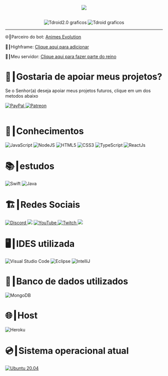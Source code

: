 </head>
<!-- BLOG-POST-LIST:START -->
<p align="center">
    <img src="https://discord.c99.nl/widget/theme-4/570700558533656586.png" />
</p>

<p align="center">
    <br>
    <img src="https://github-readme-stats.vercel.app/api?username=Tdroid20&show_icons=true&custom_title=Tdroid2.0&title_color=35ff00&bg_color=161B22&text_color=11bbb2&count_private=true&icon_color=35ff00&border_color=161B22"
            alt="Tdroid2.0 graficos" />
    <img src="https://github-readme-stats.vercel.app/api/top-langs/?username=Tdroid20&layout=compact&title_color=35ff00&bg_color=161B22&text_color=11bbb2&count_private=true&icon_color=11bbb2&border_color=161B22&show_icons=true&custom_title=Linguagens%20mais%20usadas"
            alt="Tdroid graficos" />

</p>
<hr>

<div>
    <p>
    🌐┃Parceiro do bot: <a href="https://discord.gg/jzCDMUt8kG">Animes Evolution</a>
</p>
<p>
    🤖┃Highframe: <a
        href="https://discord.com/api/oauth2/authorize?client_id=901168812563525702&permissions=8&scope=applications.commands+bot">Clique
        aqui para adicionar</a>
</p>
<p>
    🏰┃Meu servidor: <a href="https://discord.gg/WzJAS9eVqp">Clique aqui para fazer parte do reino</a>
</p>
</div

<br>
    <h1>🤝️┃Gostaria de apoiar meus projetos?</h1>
        <p>Se o Senhor(a) deseja apoiar meus projetos futuros, clique em um dos metodos abaixo</p>
    <div>
        <a href="https://www.paypal.com/donate/?business=MP3KAPJDTMCRL&no_recurring=0&item_name=Ajude+nos+projetos+do+Tdroid&currency_code=BRL">
            <img alt="PayPal" src="https://img.shields.io/badge/PayPal-00457C?style=for-the-badge&logo=paypal&logoColor=white" />
        </a>
        <a href="https://www.patreon.com/Tdroid">
            <img alt="Patreon" src="https://img.shields.io/badge/Patreon-F96854?style=for-the-badge&logo=patreon&logoColor=white" />
        </a>
    </div>
<br>
<h1>📑┃Conhecimentos</h1>
<div>
    <img alt="JavaScript" src="https://img.shields.io/badge/javascript-%23323330.svg?style=for-the-badge&logo=javascript&logoColor=%23F7DF1E" />
    <img alt="NodeJS" src="https://img.shields.io/badge/node.js-%2343853D.svg?style=for-the-badge&logo=node.js&logoColor=white" />
    <img alt="HTML5" src="https://img.shields.io/badge/html5-%23E34F26.svg?style=for-the-badge&logo=html5&logoColor=white" />
    <img alt="CSS3" src="https://img.shields.io/badge/css3-%231572B6.svg?style=for-the-badge&logo=css3&logoColor=white" />
    <img alt="TypeScript" src="https://img.shields.io/badge/typescript-%23007ACC.svg?style=for-the-badge&logo=typescript&logoColor=white" />
    <img alt="ReactJs" src="https://img.shields.io/badge/ReactJs-%2320232a.svg?style=for-the-badge&logo=react&logoColor=%2361DAFB" />
</div>
<h1>📚┃estudos </h1>
    <div>
          <img alt="Swift" src="https://img.shields.io/badge/swift-F54A2A?style=for-the-badge&logo=swift&logoColor=white" />
          <img alt="Java" src="https://img.shields.io/badge/java-%23ED8B00.svg?style=for-the-badge&logo=java&logoColor=white" />
    </div>
<h1>🏗️┃Redes Sociais</h1>

<div>
    <a href="https://discord.gg/NMv9a2dzHb">
        <img alt="Discord" src="https://img.shields.io/badge/Discord-%237289DA.svg?style=for-the-badge&logo=discord&logoColor=white" />
    </a>
        <img src="https://img.shields.io/badge/PSN-%230070D1.svg?style=for-the-badge&logo=Playstation&logoColor=white"> 
    <a href="https://www.youtube.com/Tdroid20">
        <img alt="YouTube" src="https://img.shields.io/badge/T droid 2.0-%23FF0000.svg?style=for-the-badge&logo=YouTube&logoColor=white" />
    </a>
    <a href="https://www.twitch.tv/tdroid20">
            <img alt="Twitch" src="https://img.shields.io/badge/Twitch-9347FF?style=for-the-badge&logo=twitch&logoColor=white" />
    </a>
    <a href="https://steamcommunity.com/id/Tdroid20/">
        <img src="https://img.shields.io/badge/steam-%23000000.svg?style=for-the-badge&logo=steam&logoColor=white" />
</a>
</div
<br>
<h1>🖥️┃IDES utilizada</h1>
    <div>
        <img alt="Visual Studio Code" src="https://img.shields.io/badge/Visual%20Studio%20Code-0078d7.svg?style=for-the-badge&logo=visual-studio-code&logoColor=white" />
        <img alt="Eclipse" src="https://img.shields.io/badge/Eclipse-FE7A16.svg?style=for-the-badge&logo=Eclipse&logoColor=white" />
        <img alt="IntelliJ" src="https://img.shields.io/badge/IntelliJIDEA-000000.svg?style=for-the-badge&logo=intellij-idea&logoColor=white" />
    </div>
    
<h1>💾┃Banco de dados utilizados</h1>
<img alt="MongoDB" src="https://img.shields.io/badge/MongoDB-%234ea94b.svg?style=for-the-badge&logo=mongodb&logoColor=white" />

<h1>🌐┃Host</h1>
<img alt="Heroku" src="https://img.shields.io/badge/heroku-%23430098.svg?style=for-the-badge&logo=heroku&logoColor=white">

<h1 class="titles">💿┃Sistema operacional atual</h1>
<a href="https://releases.ubuntu.com/20.04/ubuntu-20.04.4-live-server-amd64.iso.torrent?_ga=2.224752474.1314283038.1659032319-256774810.1659032319">
    <img alt="Ubuntu 20.04" src="https://img.shields.io/badge/Ubuntu-E95420?style=for-the-badge&logo=ubuntu&logoColor=white" />
</a>

<!-- BLOG-POST-LIST:END -->
